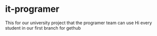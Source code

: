 # it-programer
This for our university project that the programer team can use
Hi every student in our first branch for gethub
